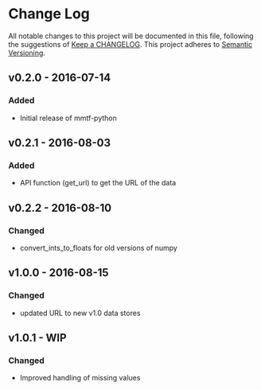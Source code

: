 # Change Log
All notable changes to this project will be documented in this file, following the suggestions of [Keep a CHANGELOG](http://keepachangelog.com/). This project adheres to [Semantic Versioning](http://semver.org/).

## v0.2.0 - 2016-07-14 
### Added
- Initial release of mmtf-python

## v0.2.1 - 2016-08-03
### Added
- API function (get_url) to get the URL of the data

## v0.2.2 - 2016-08-10
### Changed
- convert_ints_to_floats for old versions of numpy

## v1.0.0 - 2016-08-15
### Changed
- updated URL to new v1.0 data stores

## v1.0.1 - WIP
### Changed
- Improved handling of missing values
